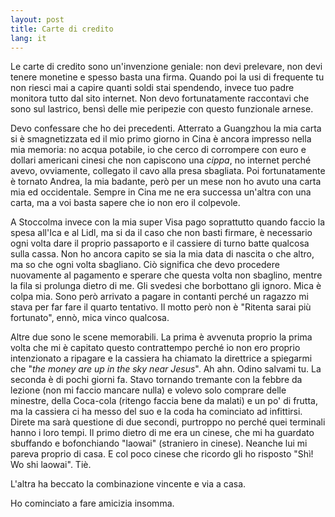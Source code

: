 ```yaml
---
layout: post
title: Carte di credito
lang: it
---
```


Le carte di credito sono un'invenzione geniale: non devi prelevare, non devi tenere monetine e spesso basta una firma. Quando poi la usi di frequente tu non riesci mai a capire quanti soldi stai spendendo, invece tuo padre monitora tutto dal sito internet. Non devo fortunatamente raccontavi che sono sul lastrico, bens&igrave; delle mie peripezie con questo funzionale arnese.

Devo confessare che ho dei precedenti. Atterrato a Guangzhou la mia carta si &egrave; smagnetizzata ed il mio primo giorno in Cina &egrave; ancora impresso nella mia memoria: no acqua potabile, io che cerco di corrompere con euro e dollari americani cinesi che non capiscono una <em>cippa</em>, no internet perch&eacute; avevo, ovviamente, collegato il cavo alla presa sbagliata. Poi fortunatamente &egrave; tornato Andrea, la mia badante, per&ograve; per un mese non ho avuto una carta mia ed occidentale. Sempre in Cina me ne era successa un'altra con una carta, ma a voi basta sapere che io non ero il colpevole.

A Stoccolma invece con la mia super Visa pago soprattutto quando faccio la spesa all'Ica e al Lidl, ma si da il caso che non basti firmare, &egrave; necessario ogni volta dare il proprio passaporto e il cassiere di turno batte qualcosa sulla cassa. Non ho ancora capito se sia la mia data di nascita o che altro, ma so che ogni volta sbagliano. Ci&ograve; significa che devo procedere nuovamente al pagamento e sperare che questa volta non sbaglino, mentre la fila si prolunga dietro di me. Gli svedesi che borbottano gli ignoro. Mica &egrave; colpa mia. Sono per&ograve; arrivato a pagare in contanti perch&eacute; un ragazzo mi stava per far fare il quarto tentativo. Il motto per&ograve; non &egrave; "Ritenta sarai pi&ugrave; fortunato", enn&ograve;, mica vinco qualcosa.

Altre due sono le scene memorabili. La prima &egrave; avvenuta proprio la prima volta che mi &egrave; capitato questo contrattempo perch&eacute; io non ero proprio intenzionato a ripagare e la cassiera ha chiamato la direttrice a spiegarmi che "<em>the money are up in the sky near Jesus</em>". Ah ahn. Odino salvami tu. La seconda &egrave; di pochi giorni fa. Stavo tornando tremante con la febbre da lezione (non mi faccio mancare nulla) e volevo solo comprare delle minestre, della Coca-cola (ritengo faccia bene da malati) e un po' di frutta, ma la cassiera ci ha messo del suo e la coda ha cominciato ad infittirsi. Direte ma sar&agrave; questione di due secondi, purtroppo no perch&eacute; quei terminali hanno i loro tempi. Il primo dietro di me era un cinese, che mi ha guardato sbuffando e bofonchiando "laowai" (straniero in cinese). Neanche lui mi pareva proprio di casa. E col poco cinese che ricordo gli ho risposto "Sh&igrave;! Wo shi laowai". Ti&egrave;.

L'altra ha beccato la combinazione vincente e via a casa.

Ho cominciato a fare amicizia insomma.
